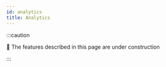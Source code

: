 ```yaml
---
id: analytics
title: Analytics
---
```


:::caution

🚧 The features described in this page are under construction

:::